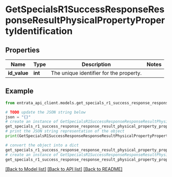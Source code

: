 # GetSpecialsR1SuccessResponseResponseResultPhysicalPropertyPropertyIdentification


## Properties

Name | Type | Description | Notes
------------ | ------------- | ------------- | -------------
**id_value** | **int** | The unique identifier for the property. | 

## Example

```python
from entrata_api_client.models.get_specials_r1_success_response_response_result_physical_property_property_identification import GetSpecialsR1SuccessResponseResponseResultPhysicalPropertyPropertyIdentification

# TODO update the JSON string below
json = "{}"
# create an instance of GetSpecialsR1SuccessResponseResponseResultPhysicalPropertyPropertyIdentification from a JSON string
get_specials_r1_success_response_response_result_physical_property_property_identification_instance = GetSpecialsR1SuccessResponseResponseResultPhysicalPropertyPropertyIdentification.from_json(json)
# print the JSON string representation of the object
print(GetSpecialsR1SuccessResponseResponseResultPhysicalPropertyPropertyIdentification.to_json())

# convert the object into a dict
get_specials_r1_success_response_response_result_physical_property_property_identification_dict = get_specials_r1_success_response_response_result_physical_property_property_identification_instance.to_dict()
# create an instance of GetSpecialsR1SuccessResponseResponseResultPhysicalPropertyPropertyIdentification from a dict
get_specials_r1_success_response_response_result_physical_property_property_identification_from_dict = GetSpecialsR1SuccessResponseResponseResultPhysicalPropertyPropertyIdentification.from_dict(get_specials_r1_success_response_response_result_physical_property_property_identification_dict)
```
[[Back to Model list]](../README.md#documentation-for-models) [[Back to API list]](../README.md#documentation-for-api-endpoints) [[Back to README]](../README.md)


